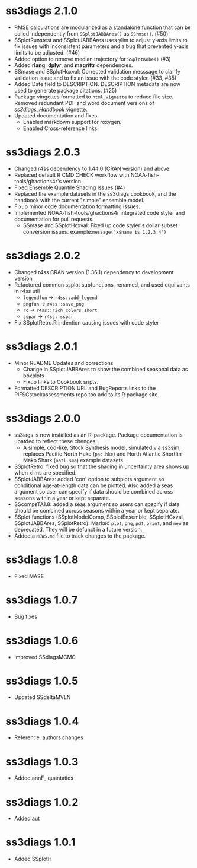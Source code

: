 # ss3diags 2.1.0

* RMSE calculations are modularized as a standalone function that can be called independently from `SSplotJABBAres()` as `SSrmse()`. (#50) 
* SSplotRunstest and SSplotJABBAres uses ylim to adjust y-axis limits to fix issues with inconsistent parameters and a bug that prevented y-axis limits to be adjusted. (#46)
* Added option to remove median trajectory for `SSplotKobe()` (#3)
* Added **rlang**, **dplyr**, and **magrittr** dependencies.
* SSmase and SSplotHcxval: Corrected validation messsage to clarify validation issue and to fix an issue with the code styler. (#33, #35)
* Added Date field to DESCRIPTION. DESCRIPTION metadata are now used to generate package citations. (#25)
* Package vingettes formatted to `html_vignette` to reduce file size. Removed redundant PDF and word document versions of *ss3diags_Handbook* vignette.
* Updated documentation and fixes.
  * Enabled markdown support for roxygen. 
  * Enabled Cross-reference links.

# ss3diags 2.0.3

* Changed r4ss dependency to 1.44.0 (CRAN version) and above. 
* Replaced default R CMD CHECK workflow with NOAA-fish-tools/ghactions4r's version.
* Fixed Ensemble Quantile Shading Issues (#4)
* Replaced the example datasets in the ss3diags cookbook, and the handbook with the current "simple" ensemble model.
* Fixup minor code documentation formatting issues.
* Implemented NOAA-fish-tools/ghactions4r integrated code styler and documentation for pull requests.
  * SSmase and SSplotHcxval: Fixed up code styler's dollar subset conversion issues. example:`message('x$name is 1,2,3,4')`

# ss3diags 2.0.2

* Changed r4ss CRAN version (1.36.1) dependency to development version
* Refactored common ssplot subfunctions, renamed, and used equilvants in r4ss util 
  * `legendfun` -> `r4ss::add_legend`
  * `pngfun` -> `r4ss::save_png`
  * `rc` -> `r4ss::rich_colors_short`
  * `sspar` -> `r4ss::sspar`
* Fix SSplotRetro.R indention causing issues with code styler

# ss3diags 2.0.1

* Minor README Updates and corrections
  * Change in SSplotJABBAres to show the combined seasonal data as boxplots
  * Fixup links to Cookbook sripts.
* Formatted DESCRIPTION URL and BugReports links to the PIFSCstockassessments repo too add to its R package site.

# ss3diags 2.0.0 

* ss3iags is now installed as an R-package. Package documentation is upatded to reflect these chenges. 
  * A simple, cod-like, Stock Synthesis model, simulated via ss3sim, replaces Pacific North Hake (`pac.hke`) and North Atlantic Shortfin Mako Shark (`natl.sma`) example datasets.
* SSplotRetro: fixed bug so that the shading in uncertainty area shows up when xlims are specified.
* SSplotJABBAres: added 'con' option to subplots argument so conditional age-at-length data can be plotted. Also added a seas argument so user can specify if data should be combined across seasons within a year or kept separate. 
* SScompsTA1.8: added a seas argument so users can specify if data should be combined across seasons within a year or kept separate.
* SSplot functions (SSplotModelComp, SSplotEnsemble, SSplotHCxval, SSplotJABBAres, SSplotRetro): Marked `plot`, `png`, `pdf`, `print`, and `new` as deprecated. They will be defunct in a future version.
* Added a `NEWS.md` file to track changes to the package.

# ss3diags 1.0.8

* Fixed MASE

# ss3diags 1.0.7

* Bug fixes

# ss3diags 1.0.6

* Improved SSdiagsMCMC

# ss3diags 1.0.5

* Updated SSdeltaMVLN

# ss3diags 1.0.4 

* Reference: authors changes 

# ss3diags 1.0.3

* Added annF_ quantaties

# ss3diags 1.0.2

* Added aut

# ss3diags 1.0.1

* Added SSplotH
